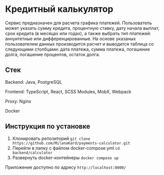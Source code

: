 # Кредитный калькулятор
Сервис предназначен для расчета графика платежей. Пользователь может указать сумму кредита, процентную ставку, дату начала выплат, срок кредита (в месяцах или годах), а также выбрать тип платежей: аннуитетные или дифференцированные. На основе указаных пользователем данных производится расчет и выводится таблица со следующими столбцами: дата платежа, сумма платежа, погашение долга, погашение процентов, остаток долга.

## Стек
Backend: Java, PostgreSQL

Frontend: TypeScript, React, SCSS Modules, MobX, Webpack 

Proxy: Nginx

Docker

## Инструкция по установке

1. Клонировать репозиторий `git clone https://github.com/MilanaKard/payments-calculator.git`
2. Перейти в папку с файлом docker-compose.yml `cd backend/calculator`
3. Развернуть docker-контейнеры `docker compose up`

Приложение доступно по адресу `http://localhost:8000/`
